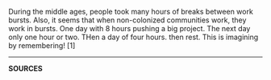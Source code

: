 


During the middle ages, people took many hours of breaks between work bursts. Also, it seems that when non-colonized communities work, they work in bursts. One day with 8 hours pushing a big project. The next day only one hour or two. THen a day of four hours. then rest. This is imagining by remembering! [1]



__________
**SOURCES**

